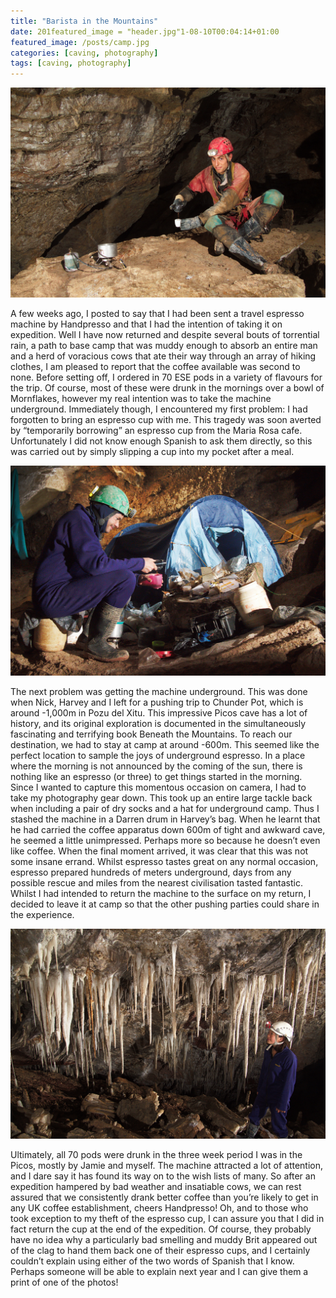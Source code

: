 ```yaml
---
title: "Barista in the Mountains"
date: 201featured_image = "header.jpg"1-08-10T00:04:14+01:00
featured_image: /posts/camp.jpg
categories: [caving, photography]
tags: [caving, photography]
---
```


![Espresso at base camp in Pozu del Xitu](/posts/espresso.jpg)

A few weeks ago, I posted to say that I had been sent a travel espresso machine by Handpresso and that I had the intention of taking it on expedition. Well I have now returned and despite several bouts of torrential rain, a path to base camp that was muddy enough to absorb an entire man and a herd of voracious cows that ate their way through an array of hiking clothes, I am pleased to report that the coffee available was second to none.
Before setting off, I ordered in 70 ESE pods in a variety of flavours for the trip. Of course, most of these were drunk in the mornings over a bowl of Mornflakes, however my real intention was to take the machine underground. Immediately though, I encountered my first problem: I had forgotten to bring an espresso cup with me. This tragedy was soon averted by “temporarily borrowing” an espresso cup from the Maria Rosa cafe. Unfortunately I did not know enough Spanish to ask them directly, so this was carried out by simply slipping a cup into my pocket after a meal.

![Espresso at base camp in Pozu del Xitu](/posts/camp.jpg)

The next problem was getting the machine underground. This was done when Nick, Harvey and I left for a pushing trip to Chunder Pot, which is around -1,000m in Pozu del Xitu. This impressive Picos cave has a lot of history, and its original exploration is documented in the simultaneously fascinating and terrifying book Beneath the Mountains. To reach our destination, we had to stay at camp at around -600m. This seemed like the perfect location to sample the joys of underground espresso. In a place where the morning is not announced by the coming of the sun, there is nothing like an espresso (or three) to get things started in the morning.
Since I wanted to capture this momentous occasion on camera, I had to take my photography gear down. This took up an entire large tackle back when including a pair of dry socks and a hat for underground camp. Thus I stashed the machine in a Darren drum in Harvey’s bag. When he learnt that he had carried the coffee apparatus down 600m of tight and awkward cave, he seemed a little unimpressed. Perhaps more so because he doesn’t even like coffee.
When the final moment arrived, it was clear that this was not some insane errand. Whilst espresso tastes great on any normal occasion, espresso prepared hundreds of meters underground, days from any possible rescue and miles from the nearest civilisation tasted fantastic. Whilst I had intended to return the machine to the surface on my return, I decided to leave it at camp so that the other pushing parties could share in the experience.

![Camp in Pozu del Xitu](/posts/stal.jpg)

Ultimately, all 70 pods were drunk in the three week period I was in the Picos, mostly by Jamie and myself. The machine attracted a lot of attention, and I dare say it has found its way on to the wish lists of many.
So after an expedition hampered by bad weather and insatiable cows, we can rest assured that we consistently drank better coffee than you’re likely to get in any UK coffee establishment, cheers Handpresso!
Oh, and to those who took exception to my theft of the espresso cup, I can assure you that I did in fact return the cup at the end of the expedition. Of course, they probably have no idea why a particularly bad smelling and muddy Brit appeared out of the clag to hand them back one of their espresso cups, and I certainly couldn’t explain using either of the two words of Spanish that I know. Perhaps someone will be able to explain next year and I can give them a print of one of the photos!
